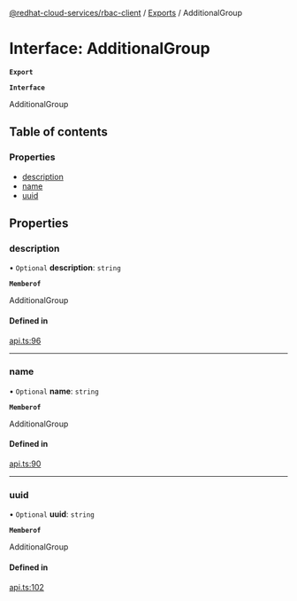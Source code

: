 [@redhat-cloud-services/rbac-client](../README.md) / [Exports](../modules.md) / AdditionalGroup

# Interface: AdditionalGroup

**`Export`**

**`Interface`**

AdditionalGroup

## Table of contents

### Properties

- [description](AdditionalGroup.md#description)
- [name](AdditionalGroup.md#name)
- [uuid](AdditionalGroup.md#uuid)

## Properties

### description

• `Optional` **description**: `string`

**`Memberof`**

AdditionalGroup

#### Defined in

[api.ts:96](https://github.com/RedHatInsights/javascript-clients/blob/master/packages/rbac/api.ts#L96)

___

### name

• `Optional` **name**: `string`

**`Memberof`**

AdditionalGroup

#### Defined in

[api.ts:90](https://github.com/RedHatInsights/javascript-clients/blob/master/packages/rbac/api.ts#L90)

___

### uuid

• `Optional` **uuid**: `string`

**`Memberof`**

AdditionalGroup

#### Defined in

[api.ts:102](https://github.com/RedHatInsights/javascript-clients/blob/master/packages/rbac/api.ts#L102)
